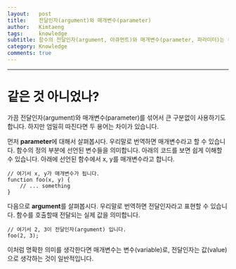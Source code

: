 ```yaml
---
layout:   post
title:    전달인자(argument)와 매개변수(parameter)
author:   Kimtaeng
tags: 	  knowledge
subtitle: 함수의 전달인자(argument, 아큐먼트)와 매개변수(parameter, 파라미터)는 무슨 차이일까?  
category: Knowledge
comments: true
---
```


<hr/>

# 같은 것 아니었나?

가끔 전달인자(argument)와 매개변수(parameter)를 섞어서 큰 구분없이 사용하기도 합니다.
하지만 엄밀히 따진다면 두 용어는 차이가 있습니다.

먼저 **parameter**에 대해서 살펴봅시다. 우리말로 번역하면 매개변수라고 할 수 있습니다.
함수의 정의 부분에 선언된 변수들을 의미합니다. 아래의 코드를 보면 쉽게 이해할 수 있습니다.
아래에 선언된 함수에서 x, y를 매개변수라고 합니다.

<pre class="line-numbers"><code class="language-javascript" data-start="1">// 여기서 x, y가 매개변수가 됩니다.
function foo(x, y) {
    // ... something
}
</code></pre>

다음으로 **argument**를 살펴봅시다. 우리말로 번역하면 전달인자라고 표현할 수 있습니다.
함수를 호출할때 전달되는 실제 값을 의미합니다.

<pre class="line-numbers"><code class="language-javascript" data-start="1">// 여기서 2, 3이 전달인자(argument) 입니다.
foo(2, 3);
</code></pre>

이처럼 명확한 의미를 생각한다면 매개변수는 변수(variable)로, 전달인자는 값(value)으로
생각하는 것이 일반적입니다.